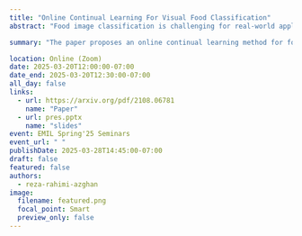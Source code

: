 ```yaml
---
title: "Online Continual Learning For Visual Food Classification"
abstract: "Food image classification is challenging for real-world applications since existing methods require static datasets for training and are not capable of learning from sequentially available new food images. Online continual learning aims to learn new classes from data stream by using each new data only once without forgetting the previously learned knowledge. However, none of the existing works target food image analysis, which is more difficult to learn incrementally due to its high intra-class variation with the unbalanced and unpredictable characteristics of future food class distribution. In this paper, we address these issues by introducing (1) a novel clustering based exemplar selection algorithm to store the most representative data belonging to each learned food for knowledge replay, and (2) an effective online learning regime using balanced training batch along with the knowledge distillation on augmented exemplars to maintain the model performance on all learned classes. Our method is evaluated on a challenging large scale food image database, Food-1K1 , by varying the number of newly added food classes. Our results show significant improvements compared with existing state-of-the-art online continual learning methods, showing great potential to achieve lifelong learning for food image classification in real world."

summary: "The paper proposes an online continual learning method for food image classification, using clustering-based exemplar selection and balanced training with knowledge distillation. It outperforms existing methods on the Food-1K dataset."

location: Online (Zoom)
date: 2025-03-20T12:00:00-07:00
date_end: 2025-03-20T12:30:00-07:00
all_day: false
links:
  - url: https://arxiv.org/pdf/2108.06781
    name: "Paper"
  - url: pres.pptx
    name: "slides"
event: EMIL Spring'25 Seminars
event_url: " "
publishDate: 2025-03-28T14:45:00-07:00
draft: false
featured: false
authors:
  - reza-rahimi-azghan
image:
  filename: featured.png
  focal_point: Smart
  preview_only: false
---
```

